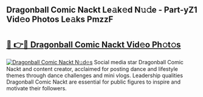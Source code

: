 ## Dragonball Comic Nackt Le𝚊k𝚎d N𝚞𝚍e - Part-yZ1 Vid𝚎o Photos Le𝚊ks PmzzF

# <h2><a href="http://fb03ccw.evod.top/?m=Dragonball+Comic+Nackt">🔗 👉🔴 Dragonball Comic Nackt Vid𝚎o Ph𝚘t𝚘s</a></h2>

[![Dragonball Comic Nackt N𝚞d𝚎s](https://i.imgur.com/8V9OHl7.gif)](http://fb03ccw.evod.top/?m=Dragonball+Comic+Nackt)
Social media star Dragonball Comic Nackt and content creator, acclaimed for posting dance and lifestyle themes through dance challenges and mini vlogs. Leadership qualities Dragonball Comic Nackt are essential for public figures to inspire and motivate their followers. 
